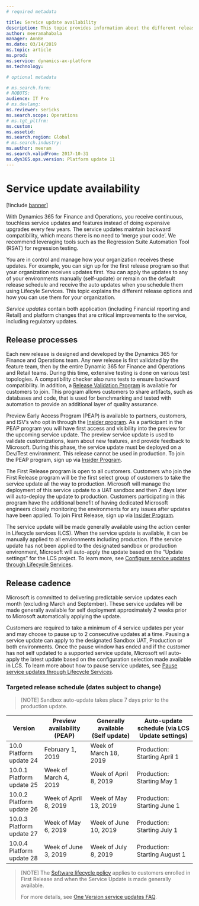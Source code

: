 ```yaml
---
# required metadata

title: Service update availability
description: This topic provides information about the different release options for Microsoft Dynamics 365 for Finance and Operations.
author: meeramahabala
manager: AnnBe
ms.date: 03/14/2019
ms.topic: article
ms.prod: 
ms.service: dynamics-ax-platform
ms.technology: 

# optional metadata

# ms.search.form: 
# ROBOTS: 
audience: IT Pro
# ms.devlang: 
ms.reviewer: sericks
ms.search.scope: Operations
# ms.tgt_pltfrm: 
ms.custom: 
ms.assetid: 
ms.search.region: Global
# ms.search.industry: 
ms.author: meeram
ms.search.validFrom: 2017-10-31
ms.dyn365.ops.version: Platform update 11
---
```


# Service update availability

[!include [banner](../includes/banner.md)]

With Dynamics 365 for Finance and Operations, you receive continuous, touchless service updates and features instead of doing expensive upgrades every few years. The service updates maintain backward compatibility, which means there is no need to ‘merge your code’.  We recommend leveraging tools such as the Regression Suite Automation Tool (RSAT) for regression testing.

You are in control and manage how your organization receives these updates. For example, you can sign up for the first release program so that your organization receives updates first. You can apply the updates to any of your environments manually (self-update) or remain on the default release schedule and receive the auto updates when you schedule them using Lifecyle Services. This topic explains the different release options and how you can use them for your organization.

*Service updates* contain both application (including Financial reporting and Retail) and platform changes that are critical improvements to the service, including regulatory updates. 

## Release processes

Each new release is designed and developed by the Dynamics 365 for Finance and Operations team. Any new release is first validated by the feature team, then by the entire Dynamic 365 for Finance and Operations and Retail teams. During this time, extensive testing is done on various test topologies. A compatibility checker also runs tests to ensure backward compatibility. In addition, a [Release Validation Program](https://forms.office.com/Pages/ResponsePage.aspx?id=v4j5cvGGr0GRqy180BHbR56j8lZs0FdAvwT75_WNFyxUQVdKVkVORjVDNloxTEkwS1JUSUxWN1pSWi4u) is available for customers to join. This program allows customers to share artifacts, such as databases and code, that is used for benchmarking and tested with automation to provide an additional layer of quality assurance.

Preview Early Access Program (PEAP) is available to partners, customers, and ISV’s who opt in through the [Insider program](https://experience.dynamics.com/).  As a participant in the PEAP program you will have first access and visibility into the preview for the upcoming service update.  The preview service update is used to validate customizations, learn about new features, and provide feedback to Microsoft.  During this phase, the service update must be deployed on a Dev/Test environment.  This release cannot be used in production. To join the PEAP program, sign up via [Insider Program](https://experience.dynamics.com/). 

The First Release program is open to all customers. Customers who join the First Release program will be the first select group of customers to take the service update all the way to production.  Microsoft will manage the deployment of this service update to a UAT sandbox and then 7 days later will auto-deploy the update to production.  Customers participating in this program have the additional benefit of having dedicated Microsoft engineers closely monitoring   the environments for any issues after updates have been applied.  To join First Release, sign up via [Insider Program](https://experience.dynamics.com/).  

The service update will be made generally available using the action center in Lifecycle services (LCS).  When the service update is available, it can be manually applied to all environments including production.  If the service update has not been applied to the designated sandbox or production environment, Microsoft will auto-apply the update based on the “Update settings” for the LCS project. To learn more, see [Configure service updates through Lifecycle Services](https://docs.microsoft.com/en-us/dynamics365/unified-operations/dev-itpro/lifecycle-services/configure-service-updates).

## Release cadence
Microsoft is committed to delivering predictable service updates each month (excluding March and September).  These service updates will be made generally available for self deployment approximately 2 weeks prior to Microsoft automatically applying the update.  

Customers are required to take a minimum of 4 service updates per year and may choose to pause up to 2 consecutive updates at a time.  Pausing a service update can apply to the designated Sandbox UAT, Production or both environments.  Once the pause window has ended and if the customer has not self updated to a supported service update, Microsoft will auto-apply the latest update based on the configuration selection made available in LCS. To learn more about how to pause service updates, see [Pause service updates through Lifecycle Services](https://docs.microsoft.com/en-us/dynamics365/unified-operations/dev-itpro/lifecycle-services/pause-service-updates).

### Targeted release schedule (dates subject to change)

> [NOTE] 
> Sandbox auto-update takes place 7 days prior to the production update.

| Version | Preview availability (PEAP) | Generally available (Self update) | Auto-update schedule (via LCS Update settings)|
|---------|-----------------|---------------------------|---------------------|
|10.0<br>Platform update 24 |  February 1, 2019 | Week of March 18, 2019 | Production: Starting April 1 |
|10.0.1<br>Platform update 25| Week of March 4, 2019 | Week of April 8, 2019 | Production: Starting May 1 |
|10.0.2<br>Platform update 26| Week of April 8, 2019 | Week of May 13, 2019 | Production: Starting June 1  |
|10.0.3<br>Platform update 27| Week of May 6, 2019 | Week of June 10, 2019 | Production: Starting July 1  |
| 10.0.4<br>Platform update 28| Week of June 3, 2019 | Week of July 8, 2019 | Production: Starting August 1  |

> [NOTE]
> The [Software lifecycle policy](../../dev-itpro/migration-upgrade/versions-update-policy.md) applies to customers enrolled in First Release and when the Service Update is made generally available.
> 
> For more details, see [One Version service updates FAQ](one-version.md).  
